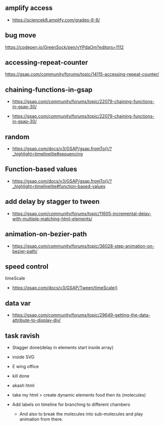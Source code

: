 
## amplify access
- https://sciencek8.amplify.com/grades-6-8/

## bug move
https://codepen.io/GreenSock/pen/vYPdaOm?editors=1112

## accessing-repeat-counter
https://gsap.com/community/forums/topic/14115-accessing-repeat-counter/

## chaining-functions-in-gsap
- https://gsap.com/community/forums/topic/22079-chaining-functions-in-gsap-30/

- https://gsap.com/community/forums/topic/22079-chaining-functions-in-gsap-30/


## random

- https://gsap.com/docs/v3/GSAP/gsap.fromTo()/?_highlight=timelinelite#sequencing

## Function-based values
- https://gsap.com/docs/v3/GSAP/gsap.fromTo()/?_highlight=timelinelite#function-based-values

## add delay by stagger to tween
- https://gsap.com/community/forums/topic/11605-incremental-delay-with-multiple-matching-html-elements/


## animation-on-bezier-path
- https://gsap.com/community/forums/topic/36028-step-animation-on-bezier-path/

## speed control
timeScale
- https://gsap.com/docs/v3/GSAP/Tween/timeScale()

## data var

- https://gsap.com/community/forums/topic/29649-getting-the-data-attribute-to-display-div/

## task ravish

- Stagger done(delay in elements start inside array)
- inside SVG
- E wing office
- kill done
- akash html
- take my html >  create dynamic elements food then its (molecules)

- Add labels on timeline for branching to different chambers
    - And also to break the molecules into sub-molecules and play animation from there.
